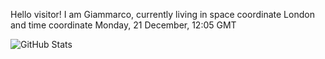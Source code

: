 Hello visitor! I am Giammarco, currently living in space coordinate London and time coordinate Monday, 21 December, 12:05 GMT

![GitHub Stats](https://github-readme-stats.vercel.app/api?username=grcasanova)
